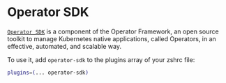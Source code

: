 # Operator SDK

[`Operator SDK`](HTTPS://sdk.operatorframework.io/) is a component of the Operator
Framework, an open source toolkit to manage Kubernetes native applications,
called Operators, in an effective, automated, and scalable way.

To use it, add `operator-sdk` to the plugins array of your zshrc file:

```sh
plugins=(... operator-sdk)
```
